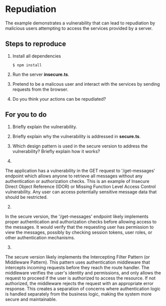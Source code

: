 # Repudiation

The example demonstrates a vulnerability that can lead to repudiation by malicious users attempting to access the services provided by a server.

## Steps to reproduce

1. Install all dependencies

    `$ npm install`

2. Run the server __insecure.ts__.

3. Pretend to be a malicous user and interact with the services by sending requests from the browser.

4. Do you think your actions can be repudiated?

## For you to do

1. Briefly explain the vulnerability.
2. Briefly explain why the vulnerability is addressed in __secure.ts__.
3. Which design pattern is used in the secure version to address the vulnerability? Briefly explain how it works?




1. 

The application has a vulnerability in the GET request to '/get-messages' endpoint which allows anyone to retrieve all messages without any authentication or authorization checks. This is an example of Insecure Direct Object Reference (IDOR) or Missing Function Level Access Control vulnerability. Any user can access potentially sensitive message data that should be restricted.

2. 

In the secure version, the '/get-messages' endpoint likely implements proper authentication and authorization checks before allowing access to the messages. It would verify that the requesting user has permission to view the messages, possibly by checking session tokens, user roles, or other authentication mechanisms.

3. 

The secure version likely implements the Intercepting Filter Pattern (or Middleware Pattern). This pattern uses authentication middleware that intercepts incoming requests before they reach the route handler. The middleware verifies the user's identity and permissions, and only allows the request to proceed if the user is authorized to access the resource. If not authorized, the middleware rejects the request with an appropriate error response. This creates a separation of concerns where authentication logic is handled separately from the business logic, making the system more secure and maintainable.
